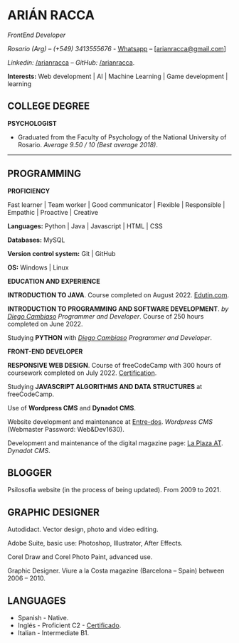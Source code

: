 # ARIÁN RACCA

_FrontEnd Developer_

_Rosario (Arg) – (+549) 3413555676_ - [Whatsapp](https://api.whatsapp.com/send?phone=5493413555676) – [arianracca@gmail.com]

_Linkedin:_ [/arianracca](https://www.linkedin.com/in/arian-racca-696440131/) – _GitHub:_ [/arianracca](https://github.com/arianracca).

**Interests:** Web development | AI | Machine Learning | Game development | learning


## COLLEGE DEGREE

**PSYCHOLOGIST**
- Graduated from the Faculty of Psychology of the National University of Rosario.
_Average 9.50 / 10 (Best average 2018)_.
---

## PROGRAMMING

**PROFICIENCY**

Fast learner | Team worker | Good communicator | Flexible | Responsible | Empathic | Proactive | Creative

**Languages:** Python | Java | Javascript | HTML | CSS

**Databases:** MySQL

**Version control system:** Git | GitHub 

**OS:** Windows | Linux

**EDUCATION AND EXPERIENCE**

**INTRODUCTION TO JAVA**. Course completed on August 2022. [Edutin.com](https://edutin.com/introduccion-a-java).

**INTRODUCTION TO PROGRAMMING AND SOFTWARE DEVELOPMENT**.
_by [Diego Cambiaso](https://pixelcoblog.com/) Programmer and Developer_. Course of 250 hours completed on June 2022.

Studying **PYTHON** with _[Diego Cambiaso](https://pixelcoblog.com/) Programmer and Developer_.

**FRONT-END DEVELOPER**

**RESPONSIVE WEB DESIGN**. Course of freeCodeCamp with 300 hours of coursework completed on July 2022. [Certification](https://www.freecodecamp.org/certification/Eldanesh/responsive-web-design).

Studying **JAVASCRIPT ALGORITHMS AND DATA STRUCTURES** at freeCodeCamp.

Use of **Wordpress CMS** and **Dynadot CMS**.

Website development and maintenance at [Entre-dos](https://entredoscom.wordpress.com/acerca-del-webmaster/). _Wordpress CMS_ (Webmaster Password: Web&Dev1630).

Development and maintenance of the digital magazine page: [La Plaza AT](https://www.laplazat.com/webmaster). _Dynadot CMS_.

## BLOGGER

Psilosofia website (in the process of being updated). From 2009 to 2021. 

## GRAPHIC DESIGNER

Autodidact. Vector design, photo and video editing.

Adobe Suite, basic use: Photoshop, Illustrator, After Effects.

Corel Draw and Corel Photo Paint, advanced use.

Graphic Designer. Viure a la Costa magazine (Barcelona – Spain) between 2006 – 2010.

## LANGUAGES
- Spanish - Native.
- Inglés - Proficient C2 - [Certificado](https://www.efset.org/cert/StkhLS).
- Italian - Intermediate B1.

